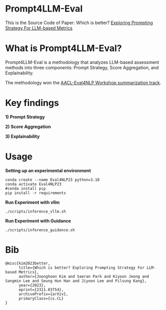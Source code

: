 # Prompt4LLM-Eval

This is the Source Code of Paper: Which is better? [Exploring Prompting Strategy For LLM-based Metrics](https://arxiv.org/abs/2311.03754)


# What is Prompt4LLM-Eval?
Prompt4LLM-Eval is a methodology that analyzes LLM-based assessment methods into three components: Prompt Strategy, Score Aggregation, and Explainability. <br>

The methodology won the [AACL-Eval4NLP Workshop summarization track](https://eval4nlp.github.io/2023/shared-task.html).

# Key findings
**1) Prompt Strategy**


**2) Score Aggregation**


**3) Explainability**

# Usage
**Setting up an experimental environment**
```
conda create --name Eval4NLP23 python=3.10
conda activate Eval4NLP23
#conda install pip
pip install -r requirements
```

**Run Experiment with vllm**
```
./scripts/inference_vllm.sh
```

**Run Experiment with Guidance**
```
./scripts/inference_guidance.sh
```

# Bib
```
@misc{kim2023better,
      title={Which is better? Exploring Prompting Strategy For LLM-based Metrics}, 
      author={Joonghoon Kim and Saeran Park and Kiyoon Jeong and Sangmin Lee and Seung Hun Han and Jiyoon Lee and Pilsung Kang},
      year={2023},
      eprint={2311.03754},
      archivePrefix={arXiv},
      primaryClass={cs.CL}
}
```
